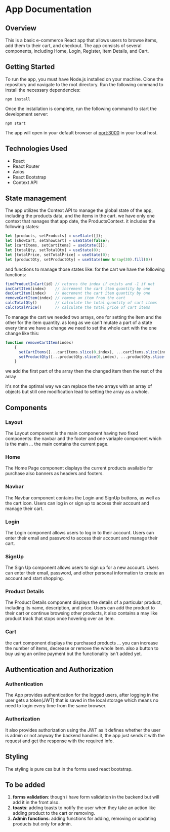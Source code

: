# App Documentation

## Overview

This is a basic e-commerce React app that allows users to browse items, add them to their cart, and checkout. The app consists of several components, including Home, Login, Register, Item Details, and Cart.

## Getting Started

To run the app, you must have Node.js installed on your machine. Clone the repository and navigate to the root directory. Run the following command to install the necessary dependencies:

```text
npm install
```

Once the installation is complete, run the following command to start the development server:

```text
npm start
```

The app will open in your default browser at [port:3000](http://localhost:3000) in your local host.

## Technologies Used

* React
* React Router
* Axios
* React Bootstrap
* Context API

## State management

The app utilizes the Context API to manage the global state of the app, including the products data, and the items in the cart.
we have only one context that nanages that app date, the ProductsContext.
it includes the following states:

```javascript
let [products, setProducts] = useState([]);
let [showCart, setShowCart] = useState(false);
let [cartItems, setCartItems] = useState([]);
let [totalQty, setTotalQty] = useState(0);
let [totalPrice, setTotalPrice] = useState(0);
let [productQty, setProductQty] = useState(new Array(30).fill(0))
```

and functions to manage those states like:
for the cart we have the following functions:

```javascript
findProductInCart(id) // returns the index if exists and -1 if not
incCartItem(index)    // increment the cart item quantity by one
decCartItem(index)    // decrement the cart item quantity by one
removeCartItem(index) // remove an item from the cart 
calcTotalQty()        // calculate the total quantity of cart items
calcTotalPrice()      // calculate the total price of cart items
```

To manage the cart we needed two arrays, one for setting the item and the other for the item quantity.
as long as we can't mutate a part of a state every time we have a change we need to set the whole cart with the one change like this:

```js
function removeCartItem(index)
    {
      setCartItems([...cartItems.slice(0,index), ...cartItems.slice(index+1)]);
      setProductQty([...productQty.slice(0,index), ...productQty.slice(index+1), 0]);
    }
```

we add the first part of the array then the changed item then the rest of the array

it's not the optimal way we can replace the two arrays with an array of objects but still one modification lead to setting the array as a whole.

## Components

### Layout

The Layout component is the main component having two fixed components: the navbar and the footer and one variaple component which is the main ... the main contains the current page.

### Home

The Home Page component displays the current products available for purchase also banners as headers and footers.

### Navbar

The Navbar component contains the Login and SignUp buttons, as well as the cart icon. Users can log in or sign up to access their account and manage their cart.

### Login

The Login component allows users to log in to their account. Users can enter their email and password to access their account and manage their cart.

### SignUp

The Sign Up component allows users to sign up for a new account. Users can enter their email, password, and other personal information to create an account and start shopping.

### Product Details

The Product Details component displays the details of a particular product, including its name, description, and price. Users can add the product to their cart or continue browsing other products, it also contains a may like product track that stops once hovering over an item.

### Cart

the cart component displays the purchased products ... you can increase the number of items, decrease or remove the whole item.
also a button to buy using an online payment but the functionality isn't added yet.

## Authentication and Authorization

### Authentication

The App provides authentication for the logged users, after logging in the user gets a token(JWT) that is saved in the local storage which means no need to login every time from the same browser.

### Authorization

It also provides authorization using the JWT as it defines whether the user is admin or not anyway the backend handles it, the app just sends it with the request and get the response with the required info.

## Styling

The styling is pure css but in the forms used react bootstrap.

## To be added

1. **forms validation**: though i have form validation in the backend but will add it in the front also.
2. **toasts**: adding toasts to notify the user when they take an action like adding product to the cart or removing.
3. **Admin functions**: adding functions for adding, removing or updating products but only for admin.

